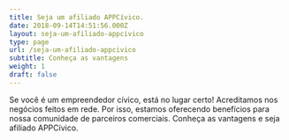 ```yaml
---
title: Seja um afiliado APPCívico.
date: 2018-09-14T14:51:56.000Z
layout: seja-um-afiliado-appcivico
type: page
url: /seja-um-afiliado-appcivico
subtitle: Conheça as vantagens
weight: 1
draft: false
---
```

Se você é um empreendedor cívico, está no lugar certo! Acreditamos nos negócios feitos em rede. Por isso, estamos oferecendo benefícios para nossa comunidade de parceiros comerciais. Conheça as vantagens e seja afiliado APPCívico.
